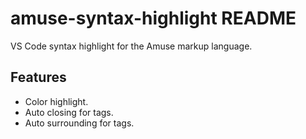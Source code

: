 # amuse-syntax-highlight README

VS Code syntax highlight for the Amuse markup language.

## Features

- Color highlight.
- Auto closing for tags.
- Auto surrounding for tags.
